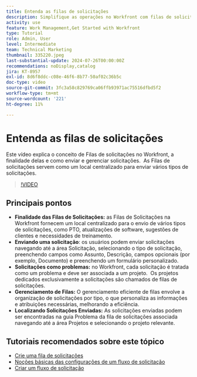```yaml
---
title: Entenda as filas de solicitações
description: Simplifique as operações no Workfront com filas de solicitações centralizadas para envios, gerenciamento eficiente de filas e acesso fácil a solicitações enviadas para melhorar os fluxos de trabalho do projeto.
activity: use
feature: Work Management,Get Started with Workfront
type: Tutorial
role: Admin, User
level: Intermediate
team: Technical Marketing
thumbnail: 335220.jpeg
last-substantial-update: 2024-07-26T00:00:00Z
recommendations: noDisplay,catalog
jira: KT-8957
exl-id: 8d6f8ddc-c08e-46f6-8b77-50af02c36b5c
doc-type: video
source-git-commit: 3fc3a58c829769ca06ffb93971ac75516dfbd5f2
workflow-type: tm+mt
source-wordcount: '221'
ht-degree: 11%

---
```


# Entenda as filas de solicitações

Este vídeo explica o conceito de Filas de solicitações no Workfront, a finalidade delas e como enviar e gerenciar solicitações. &#x200B; As Filas de solicitações servem como um local centralizado para enviar vários tipos de solicitações. &#x200B;

>[!VIDEO](https://video.tv.adobe.com/v/335220/?quality=12&learn=on&enablevpops)

## Principais pontos

* **Finalidade das Filas de Solicitações:** as Filas de Solicitações na Workfront fornecem um local centralizado para o envio de vários tipos de solicitações, como PTO, atualizações de software, sugestões de clientes e necessidades de treinamento.
* **Enviando uma solicitação**: os usuários podem enviar solicitações navegando até a área Solicitação, selecionando o tipo de solicitação, preenchendo campos como Assunto, Descrição, campos opcionais (por exemplo, Documento) e preenchendo um formulário personalizado. &#x200B;
* **Solicitações como problemas:** no Workfront, cada solicitação é tratada como um problema e deve ser associada a um projeto. &#x200B; Os projetos dedicados exclusivamente a solicitações são chamados de filas de solicitações. &#x200B;
* **Gerenciamento de Filas:** O gerenciamento eficiente de filas envolve a organização de solicitações por tipo, o que personaliza as informações e atribuições necessárias, melhorando a eficiência. &#x200B;
* **Localizando Solicitações Enviadas:** As solicitações enviadas podem ser encontradas na guia Problema da fila de solicitações associada navegando até a área Projetos e selecionando o projeto relevante. &#x200B;


## Tutoriais recomendados sobre este tópico

* [Crie uma fila de solicitações](/help/manage-work/request-queues/create-a-request-queue.md)
* [Noções básicas das configurações de um fluxo de solicitação](/help/manage-work/request-queues/understand-settings-for-a-flow-request.md)
* [Criar um fluxo de solicitação](/help/manage-work/request-queues/create-a-request-flow.md)

